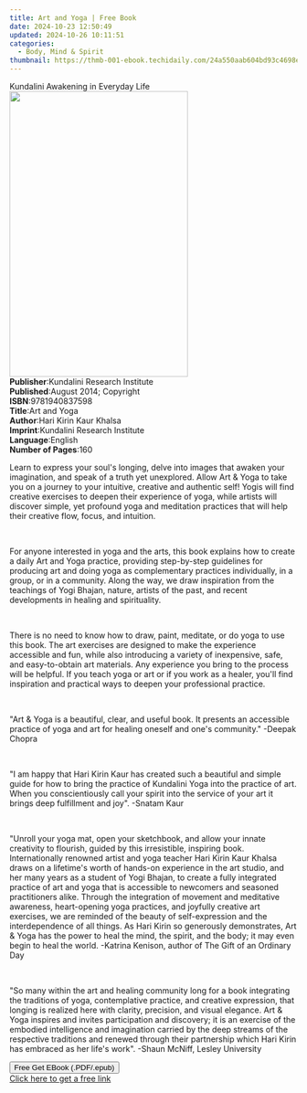 ```yaml
---
title: Art and Yoga | Free Book
date: 2024-10-23 12:50:49
updated: 2024-10-26 10:11:51
categories:
  - Body, Mind & Spirit
thumbnail: https://thmb-001-ebook.techidaily.com/24a550aab604bd93c4698ee7693302193bd91808a1dba511ddf81c7724f9eb15.jpg
---
```

<main id="book-container">
  <div class="flex flex-col">
    <div class="book-brief flex-1 py-6 px-4 sm:p-6 md:py-10 md:px-8">
      <!-- brief-->
      <div class="book-brief-main">Kundalini Awakening in Everyday Life</div>
    </div>
    <div
      class="book-meta-info flex-1 grid gap-4 col-start-1 col-end-3 row-start-1 sm:mb-6 sm:grid-cols-4 lg:gap-6 lg:col-start-2 lg:row-end-6 lg:row-span-6 lg:mb-0"
    >
      <div
        class="book-meta-info-left place-content-center mt-4 p-4 text-sm leading-6 col-start-2 col-span-2 dark:text-slate-400"
      >
        <img
          class="w-full h-500 object-cover rounded-lg sm:h-255 sm:col-span-2 lg:col-span-full"
          src="https://img-001-ebook.techidaily.com/6b990a98ea56bfa8de0b10847f55a4ef1a8ef1dd71db5aebae6b9bd77728642e.jpg"
          alt=""
          width="312"
          height="500"
        />
      </div>
      <div
        class="book-meta-info-right mt-2 col-start-1 row-start-2 col-span-3 self-center"
      >
        <!-- meta data  -->
        <div class="flex flex-col px-4 md:px-8">
          <div class="flex-1">
            <strong>Publisher</strong>:<span class="px-2"
              >Kundalini Research Institute</span
            >
          </div>
          <div class="flex-1">
            <strong>Published</strong>:<span class="px-2"
              >August 2014; Copyright</span
            >
          </div>
          <div class="flex-1">
            <strong>ISBN</strong>:<span class="px-2">9781940837598</span>
          </div>
          <div class="flex-1">
            <strong>Title</strong>:<span class="px-2">Art and Yoga</span>
          </div>
          <div class="flex-1">
            <strong>Author</strong>:<span class="px-2"
              >Hari Kirin Kaur Khalsa</span
            >
          </div>
          <div class="flex-1">
            <strong>Imprint</strong>:<span class="px-2"
              >Kundalini Research Institute</span
            >
          </div>
          <div class="flex-1">
            <strong>Language</strong>:<span class="px-2">English</span>
          </div>
          <div class="flex-1">
            <strong>Number of Pages</strong>:<span class="px-2">160</span>
          </div>
        </div>
      </div>
    </div>
    <div class="book-description flex-1 py-6 px-4 sm:p-6 md:py-10 md:px-8">
      <div class="book-description-main">
        <div accordion-content="" id="description">
          <p>
            Learn to express your soul's longing, delve into images that awaken
            your imagination, and speak of a truth yet unexplored. Allow Art
            &amp; Yoga to take you on a journey to your intuitive, creative and
            authentic self! Yogis will find creative exercises to deepen their
            experience of yoga, while artists will discover simple, yet profound
            yoga and meditation practices that will help their creative flow,
            focus, and intuition.
          </p>
          <p><br /></p>
          <p>
            For anyone interested in yoga and the arts, this book explains how
            to create a daily Art and Yoga practice, providing step-by-step
            guidelines for producing art and doing yoga as complementary
            practices individually, in a group, or in a community. Along the
            way, we draw inspiration from the teachings of Yogi Bhajan, nature,
            artists of the past, and recent developments in healing and
            spirituality.
          </p>
          <p><br /></p>
          <p>
            There is no need to know how to draw, paint, meditate, or do yoga to
            use this book. The art exercises are designed to make the experience
            accessible and fun, while also introducing a variety of inexpensive,
            safe, and easy-to-obtain art materials. Any experience you bring to
            the process will be helpful. If you teach yoga or art or if you work
            as a healer, you'll find inspiration and practical ways to deepen
            your professional practice.
          </p>
          <p><br /></p>
          <p>
            "Art &amp; Yoga is a beautiful, clear, and useful book. It presents
            an accessible practice of yoga and art for healing oneself and one's
            community." -Deepak Chopra
          </p>
          <p><br /></p>
          <p>
            "I am happy that Hari Kirin Kaur has created such a beautiful and
            simple guide for how to bring the practice of Kundalini Yoga into
            the practice of art. When you conscientiously call your spirit into
            the service of your art it brings deep fulfillment and joy". -Snatam
            Kaur
          </p>
          <p><br /></p>
          <p>
            "Unroll your yoga mat, open your sketchbook, and allow your innate
            creativity to flourish, guided by this irresistible, inspiring book.
            Internationally renowned artist and yoga teacher Hari Kirin Kaur
            Khalsa draws on a lifetime's worth of hands-on experience in the art
            studio, and her many years as a student of Yogi Bhajan, to create a
            fully integrated practice of art and yoga that is accessible to
            newcomers and seasoned practitioners alike. Through the integration
            of movement and meditative awareness, heart-opening yoga practices,
            and joyfully creative art exercises, we are reminded of the beauty
            of self-expression and the interdependence of all things. As Hari
            Kirin so generously demonstrates, Art &amp; Yoga has the power to
            heal the mind, the spirit, and the body; it may even begin to heal
            the world. -Katrina Kenison, author of The Gift of an Ordinary Day
          </p>
          <p><br /></p>
          <p>
            "So many within the art and healing community long for a book
            integrating the traditions of yoga, contemplative practice, and
            creative expression, that longing is realized here with clarity,
            precision, and visual elegance. Art &amp; Yoga inspires and invites
            participation and discovery; it is an exercise of the embodied
            intelligence and imagination carried by the deep streams of the
            respective traditions and renewed through their partnership which
            Hari Kirin has embraced as her life's work". -Shaun McNiff, Lesley
            University
          </p>
        </div>
        <div class="accordion-fader"></div>
      </div>
    </div>
    <div class="book-excerpts flex-1 py-6 px-4 sm:p-6 md:py-10 md:px-8"></div>
    <div
      class="book-about-author flex-1 py-6 px-4 sm:p-6 md:py-10 md:px-8"
    ></div>
    <div class="book-free-get flex-1 py-6 px-4 sm:p-6 md:py-10 md:px-8">
      <button
        id="btn-free-get"
        class="bg-blue-500 hover:bg-blue-700 text-white font-bold py-2 px-4 rounded"
      >
        Free Get EBook (.PDF/.epub)
      </button>
      <div id="countdown-display" class="px-2 text-lg mt-2"></div>
      <a
        id="free-link"
        class="hidden bg-blue-500 hover:bg-blue-700 text-white font-bold py-2 px-4 rounded"
        href="https://www.ebooks.com/en-us/book/210375470/art-and-yoga/hari-kirin-kaur-khalsa/"
        target="_blank"
        >Click here to get a free link</a
      >
    </div>
    <script>
      let countdownTime = 0;
      let countdownInterval = null;
      document
        .getElementById('btn-free-get')
        .addEventListener('click', startCountdown);
      function startCountdown() {
        countdownTime = new Date().getTime() + 60000 * 3;
        countdownInterval = setInterval(updateCountdown, 1000);
        document.getElementById('btn-free-get').disabled = true;
        document
          .getElementById('btn-free-get')
          .classList.add('bg-gray-500', 'cursor-not-allowed');
      }
      function updateCountdown() {
        let currentTime = new Date().getTime();
        let timeLeft = countdownTime - currentTime;
        let secondsLeft = Math.floor(timeLeft / 1000);
        document.getElementById('countdown-display').innerHTML =
          `Remaining time: ${secondsLeft} seconds.`;
        if (secondsLeft <= 0) {
          clearInterval(countdownInterval);
          document.getElementById('btn-free-get').classList.add('hidden');
          document.getElementById('free-link').classList.remove('hidden');
          document.getElementById('countdown-display').innerHTML = '';
        }
      }
    </script>
  </div>
</main>
